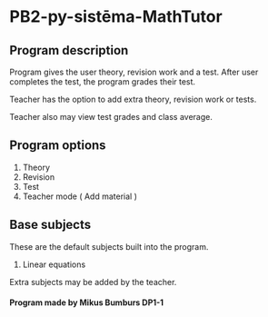 # PB2-py-sistēma-MathTutor

## Program description

Program gives the user theory, revision work and a test.
After user completes the test, the program grades their test.

Teacher has the option to add extra theory, revision work or tests.

Teacher also may view test grades and class average.
## Program options

1. Theory
2. Revision
3. Test
4. Teacher mode ( Add material )

## Base subjects

These are the default subjects built into the program.
1. Linear equations

Extra subjects may be added by the teacher.

#### Program made by Mikus Bumburs DP1-1

